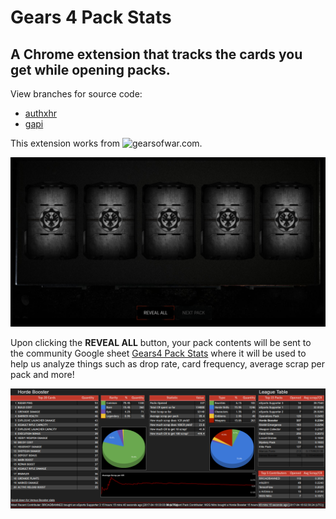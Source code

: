 # Gears 4 Pack Stats
## A Chrome extension that tracks the cards you get while opening packs.

View branches for source code:

* [authxhr](https://github.com/TheanosLearning/Gears4PackStats/tree/authxhr)
* [gapi](https://github.com/TheanosLearning/Gears4PackStats/tree/gapi)

This extension works from ![gearsofwar.com](https://gearsofwar.com/cards).

![open-pack](https://github.com/TheanosLearning/Gears4PackStats/raw/master/images/open-pack.png)

Upon clicking the **REVEAL ALL** button, your pack contents will be sent to the community
Google sheet [Gears4 Pack Stats](https://docs.google.com/spreadsheets/d/1JMSBn2s6GQxhn9ylj2INB0kQFF0G7tqMLT4y0p31upk/view#gid=402222379) where it will be used to help us analyze things such
as drop rate, card frequency, average scrap per pack and more!

![pack-stats-dashboard](https://github.com/TheanosLearning/Gears4PackStats/raw/master/images/pack-stats-dashboard.png)
